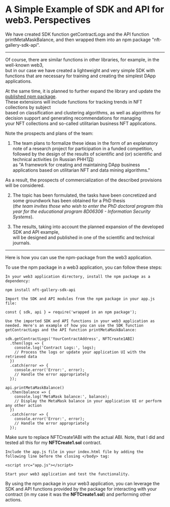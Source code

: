 # A Simple Example of SDK and API for web3. Perspectives

We have created SDK function getContractLogs and the API function printMetaMaskBalance, and then wrapped them into an npm package "nft-gallery-sdk-api".

_______________
Of course, there are similar functions in other libraries, for example, in the well-known web3,  
but in our case we have created a lightweight and very simple SDK with functions that are necessary for training and creating the simplest DApp applications.  

At the same time, it is planned to further expand the library and update the [published npm package](https://www.npmjs.com/settings/alin0268/packages).  
These extensions will include functions for tracking trends in NFT collections by subject  
based on classification and clustering algorithms, as well as algorithms for decision support and generating recommendations for managing  
your NFT collections and so-called utilitarian business NFT applications.


Note the prospects and plans of the team:

1. The team plans to formalize these ideas in the form of an explanatory note of a research project for participation in a funded competition,  
followed by the design of the results of scientific and (or) scientific and technical activities (in Russian РННТД)  
as "A framework for creating and maintaining DApp business applications based on utilitarian NFT and data mining algorithms."


As a result, the prospects of commercialization of the described provisions will be considered.

2. The topic has been formulated, the tasks have been concretized and some groundwork has been obtained for a PhD thesis  
(*the team invites those who wish to enter the PhD doctoral program this year for the educational program 8D06306 - Information Security Systems*). 

3. The results, taking into account the planned expansion of the developed SDK and API example,  
will be designed and published in one of the scientific and technical journals.
_______________




Here is how you can use the npm-package from the web3 application.


To use the npm package in a web3 application, you can follow these steps:

    In your web3 application directory, install the npm package as a dependency:


`npm install nft-gallery-sdk-api`

    Import the SDK and API modules from the npm package in your app.js file:


`const { sdk, api } = require('wrapped in an npm package');`

    Use the imported SDK and API functions in your web3 application as needed. Here's an example of how you can use the SDK function getContractLogs and the API function printMetaMaskBalance:


```// Example usage
sdk.getContractLogs('YourContractAddress', NFTCreate1ABI)
  .then(logs => {
    console.log('Contract Logs:', logs);
    // Process the logs or update your application UI with the retrieved data
  })
  .catch(error => {
    console.error('Error:', error);
    // Handle the error appropriately
  });

api.printMetaMaskBalance()
  .then(balance => {
    console.log('MetaMask balance:', balance);
    // Display the MetaMask balance in your application UI or perform any other action
  })
  .catch(error => {
    console.error('Error:', error);
    // Handle the error appropriately
  });
```

Make sure to replace NFTCreate1ABI with the actual ABI. Note, that I did and tested all this for my **NFTCreate1.sol** contract.

    Include the app.js file in your index.html file by adding the following line before the closing </body> tag:



`<script src="app.js"></script>`


    Start your web3 application and test the functionality.

By using the npm package in your web3 application, you can leverage the SDK and API functions provided by the package for interacting with your contract (in my case it was the **NFTCreate1.sol**) and performing other actions.
